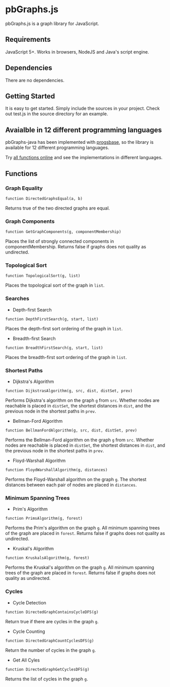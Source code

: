 # pbGraphs.js
pbGraphs.js is a graph library for JavaScript.

## Requirements
JavaScript 5+. Works in browsers, NodeJS and Java's script engine.

## Dependencies
There are no dependencies.

## Getting Started
It is easy to get started. Simply include the sources in your project. Check out test.js in the source directory for an example.

## Avaialble in 12 different programming languages
pbGraphs-java has been implemented with [progsbase](https://www.progsbase.com), so the library is available for 12 different programming languages.

Try [all functions online](https://repo.progsbase.com/repoviewer/no.inductive.libraries/DirectedGraphs/0.1.14/) and see the implementations in different languages.

## Functions

### Graph Equality
```
function DirectedGraphsEqual(a, b)
```

Returns true of the two directed graphs are equal.

### Graph Components
```
function GetGraphComponents(g, componentMembership)
```

Places the list of strongly connected components in componentMembership. Returns false if graphs does not quality as undirected.

### Topological Sort
```
function TopologicalSort(g, list)
```

Places the topological sort of the graph in `list`.

### Searches

* Depth-first Search
```
function DepthFirstSearch(g, start, list)
```

Places the depth-first sort ordering of the graph in `list`.

* Breadth-first Search
```
function BreadthFirstSearch(g, start, list)
```

Places the breadth-first sort ordering of the graph in `list`.

### Shortest Paths

* Dijkstra's Algorithm
```
function DijkstrasAlgorithm(g, src, dist, distSet, prev)
```

Performs Dijkstra's algorithm on the graph `g` from `src`. Whether nodes are reachable is placed in `distSet`, the shortest distances in `dist`, and the previous node in the shortest paths in `prev`.

* Bellman-Ford Algorithm
```
function BellmanFordAlgorithm(g, src, dist, distSet, prev)
```

Performs the Bellman-Ford algorithm on the graph `g` from `src`. Whether nodes are reachable is placed in `distSet`, the shortest distances in `dist`, and the previous node in the shortest paths in `prev`.


* Floyd-Warshall Algorithm
```
function FloydWarshallAlgorithm(g, distances)
```

Performs the Floyd-Warshall algorithm on the graph `g`. The shortest distances between each pair of nodes are placed in `distances`.

### Minimum Spanning Trees

* Prim's Algorithm
```
function PrimsAlgorithm(g, forest)
```

Performs the Prim's algorithm on the graph `g`. All minimum spanning trees of the graph are placed in `forest`. Returns false if graphs does not quality as undirected.


* Kruskal's Algorithm
```
function KruskalsAlgorithm(g, forest)
```

Performs the Kruskal's algorithm on the graph `g`. All minimum spanning trees of the graph are placed in `forest`. Returns false if graphs does not quality as undirected.

### Cycles

* Cycle Detection
```
function DirectedGraphContainsCycleDFS(g)
```

Return true if there are cycles in the graph `g`.

* Cycle Counting
```
function DirectedGraphCountCyclesDFS(g)
```

Return the number of cycles in the graph `g`.

* Get All Cyles
```
function DirectedGraphGetCyclesDFS(g)
```

Returns the list of cycles in the graph `g`.